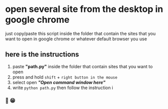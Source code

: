 # open several site from the desktop in google chrome

just copy/paste this script inside the folder that contain the sites that you want to open in google chrome or whatever default browser you use
## here is the instructions 
1. paste __"path.py"__ inside the folder that contain sites that you want to open
2. press and hold ```shift``` + ```right button in the mouse```
3. select open __*"Open command window here"*__
4. write ```python path.py``` then follow the instruction i
### :snake: :grin:
